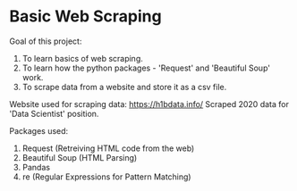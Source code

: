 # Basic Web Scraping

Goal of this project:
1. To learn basics of web scraping.
2. To learn how the python packages - 'Request' and 'Beautiful Soup' work. 
3. To scrape data from a website and store it as a csv file.  

Website used for scraping data: https://h1bdata.info/ 
Scraped 2020 data for 'Data Scientist' position.

Packages used: 
1. Request (Retreiving HTML code from the web)
2. Beautiful Soup (HTML Parsing)
3. Pandas
4. re (Regular Expressions for Pattern Matching)

